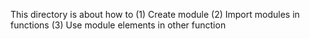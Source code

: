 This directory is about how to
(1) Create module
(2) Import modules in functions
(3) Use module elements in other function
